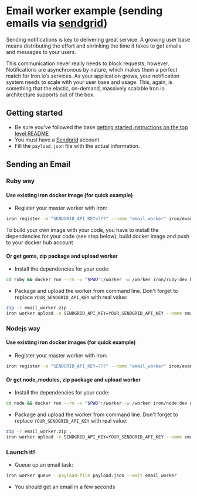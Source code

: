 # Email worker example (sending emails via [sendgrid](https://sendgrid.com/))

Sending notifications is key to delivering great service. A growing user base means distributing the effort and shrinking the time it takes to get emails and messages to your users.

This communication never really needs to block requests, however. Notifications are asynchronous by nature, which makes them a perfect match for Iron.io’s services. As your application grows, your notification system needs to scale with your user base and usage. This, again, is something that the elastic, on-demand, massively scalable Iron.io architecture supports out of the box.

## Getting started

- Be sure you've followed the base [getting started instructions on the top level README](https://github.com/iron-io/iron-worker-examples)
- You must have a [Sendgrid](https://sendgrid.com/) account
- Fill the `payload.json` file with the actual information.

## Sending an Email

### Ruby way

#### Use existing iron docker image (for quick example)

- Register your master worker with Iron:
```sh
iron register -e "SENDGRID_API_KEY=???" --name "email_worker" iron/examples:email_sendgrid_ruby
```

To build your own image with your code, you have to install the dependencies for your code (see step below), build docker image and push to your docker hub account

#### Or get gems, zip package and upload worker

- Install the dependencies for your code:
```sh
cd ruby && docker run --rm -v "$PWD":/worker -w /worker iron/ruby:dev bundle install --standalone --clean
```
- Package and upload the worker from command line. Don't forget to replace `YOUR_SENDGRID_API_KEY` with real value:
```sh
zip -r email_worker.zip .
iron worker upload -e SENDGRID_API_KEY=YOUR_SENDGRID_API_KEY --name email_worker --zip email_worker.zip iron/ruby ruby send_email.rb
```

### Nodejs way

#### Use existing iron docker images (for quick example)

- Register your master worker with Iron:
```sh
iron register -e "SENDGRID_API_KEY=???" --name "email_worker" iron/examples:email_sendgrid_node
```

#### Or get node_modules, zip package and upload worker

- Install the dependencies for your code:
```sh
cd node && docker run --rm -v "$PWD":/worker -w /worker iron/node:dev npm install
```
- Package and upload the worker from command line. Don't forget to replace `YOUR_SENDGRID_API_KEY` with real value:
```sh
zip -r email_worker.zip .
iron worker upload -e SENDGRID_API_KEY=YOUR_SENDGRID_API_KEY --name email_worker --zip email_worker.zip node:alpine node send_email.js
```


### Launch it!
- Queue up an email task:
```sh
iron worker queue --payload-file payload.json --wait email_worker
```
- You should get an email in a few seconds
